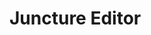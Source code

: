 <style>
    .markdown-section { 
        padding-bottom: 0;
        max-width: unset;
        margin: 0;
    }
    ve-iframe {
        height: calc(100vh - 155px);
    }

</style>

# Juncture Editor

<ve-button label="Open editor in new window" icon="pencil" href="/editor" target="_blank" auth-required></ve-button>
<ve-button label="Editor Documentation" icon="book" href="/#/tools/editor"></ve-button>

<ve-iframe src="/editor"></ve-iframe>
